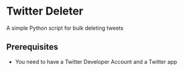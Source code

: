# Twitter Deleter
A simple Python script for bulk deleting tweets

## Prerequisites
- You need to have a Twitter Developer Account and a Twitter app
